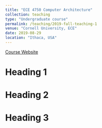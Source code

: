 ```yaml
---
title: "ECE 4750 Computer Architecture"
collection: teaching
type: "Undergraduate course"
permalink: /teaching/2019-fall-teaching-1
venue: "Cornell University, ECE"
date: 2019-08-29
location: "Ithaca, USA"
---
```


[Course Website](https://www.csl.cornell.edu/courses/ece4750/)

Heading 1
======

Heading 2
======

Heading 3
======